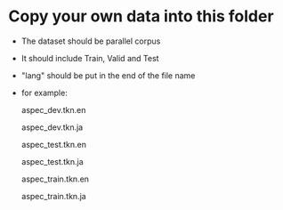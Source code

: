 # Copy your own data into this folder
- The dataset should be parallel corpus
- It should include Train, Valid and Test
- "lang" should be put in the end of the file name
- for example:

  aspec_dev.tkn.en
  
  aspec_dev.tkn.ja
  
  aspec_test.tkn.en
  
  aspec_test.tkn.ja
  
  aspec_train.tkn.en
  
  aspec_train.tkn.ja
  
